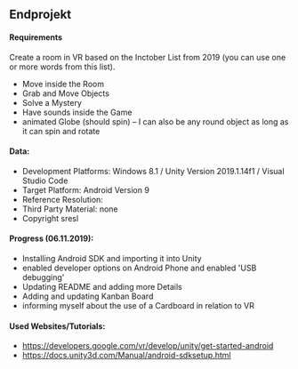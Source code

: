 ## Endprojekt

#### Requirements
Create a room in VR based on the Inctober List from 2019 (you can use one or more words from this list).
+	Move inside the Room
+	Grab and Move Objects
+	Solve a Mystery
+	Have sounds inside the Game
+	animated Globe (should spin) – I can also be any round object as long as it can spin and rotate

#### Data:
+ Development Platforms: Windows 8.1 / Unity Version 2019.1.14f1 / Visual Studio Code
+ Target Platform: Android Version 9
+ Reference Resolution:
+ Third Party Material: none
+ Copyright sresl

#### Progress (06.11.2019):
+ Installing Android SDK and importing it into Unity
+ enabled developer options on Android Phone and enabled 'USB debugging'
+ Updating README and adding more Details
+ Adding and updating Kanban Board
+ informing myself about the use of a Cardboard in relation to VR

#### Used Websites/Tutorials:
+ https://developers.google.com/vr/develop/unity/get-started-android
+ https://docs.unity3d.com/Manual/android-sdksetup.html
